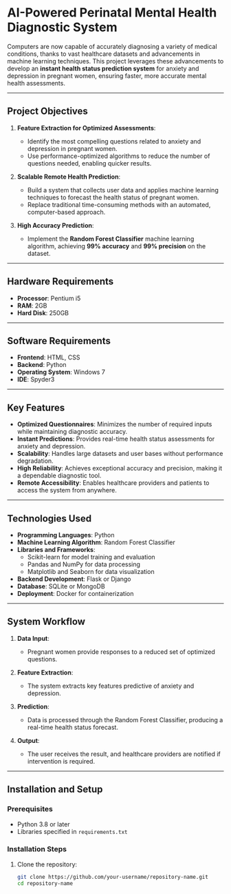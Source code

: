 # AI-Powered Perinatal Mental Health Diagnostic System  

Computers are now capable of accurately diagnosing a variety of medical conditions, thanks to vast healthcare datasets and advancements in machine learning techniques. This project leverages these advancements to develop an **instant health status prediction system** for anxiety and depression in pregnant women, ensuring faster, more accurate mental health assessments.  

---  

## **Project Objectives**  

1. **Feature Extraction for Optimized Assessments**:  
   - Identify the most compelling questions related to anxiety and depression in pregnant women.  
   - Use performance-optimized algorithms to reduce the number of questions needed, enabling quicker results.  

2. **Scalable Remote Health Prediction**:  
   - Build a system that collects user data and applies machine learning techniques to forecast the health status of pregnant women.  
   - Replace traditional time-consuming methods with an automated, computer-based approach.  

3. **High Accuracy Prediction**:  
   - Implement the **Random Forest Classifier** machine learning algorithm, achieving **99% accuracy** and **99% precision** on the dataset.  

---  

## **Hardware Requirements**  

- **Processor**: Pentium i5  
- **RAM**: 2GB  
- **Hard Disk**: 250GB  

---  

## **Software Requirements**  

- **Frontend**: HTML, CSS  
- **Backend**: Python  
- **Operating System**: Windows 7  
- **IDE**: Spyder3  

---  

## **Key Features**  

- **Optimized Questionnaires**: Minimizes the number of required inputs while maintaining diagnostic accuracy.  
- **Instant Predictions**: Provides real-time health status assessments for anxiety and depression.  
- **Scalability**: Handles large datasets and user bases without performance degradation.  
- **High Reliability**: Achieves exceptional accuracy and precision, making it a dependable diagnostic tool.  
- **Remote Accessibility**: Enables healthcare providers and patients to access the system from anywhere.  

---  

## **Technologies Used**  

- **Programming Languages**: Python  
- **Machine Learning Algorithm**: Random Forest Classifier  
- **Libraries and Frameworks**:  
  - Scikit-learn for model training and evaluation  
  - Pandas and NumPy for data processing  
  - Matplotlib and Seaborn for data visualization  
- **Backend Development**: Flask or Django  
- **Database**: SQLite or MongoDB  
- **Deployment**: Docker for containerization  

---  

## **System Workflow**  

1. **Data Input**:  
   - Pregnant women provide responses to a reduced set of optimized questions.  

2. **Feature Extraction**:  
   - The system extracts key features predictive of anxiety and depression.  

3. **Prediction**:  
   - Data is processed through the Random Forest Classifier, producing a real-time health status forecast.  

4. **Output**:  
   - The user receives the result, and healthcare providers are notified if intervention is required.  

---  

## **Installation and Setup**  

### **Prerequisites**  
- Python 3.8 or later  
- Libraries specified in `requirements.txt`  

### **Installation Steps**  
1. Clone the repository:  
   ```bash  
   git clone https://github.com/your-username/repository-name.git  
   cd repository-name  
